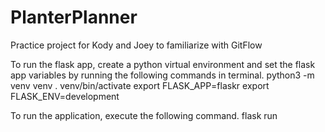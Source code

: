 # PlanterPlanner
Practice project for Kody and Joey to familiarize with GitFlow

To run the flask app, create a python virtual environment and 
set the flask app variables by running the following commands
in terminal.
python3 -m venv venv
. venv/bin/activate
export FLASK_APP=flaskr
export FLASK_ENV=development

To run the application, execute the following command.
flask run
